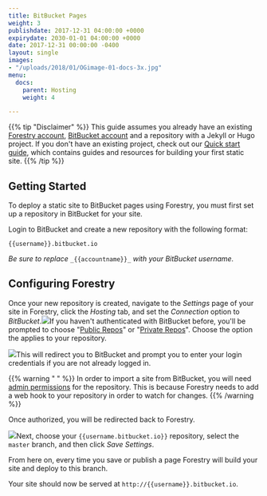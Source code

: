 ```yaml
---
title: BitBucket Pages
weight: 3
publishdate: 2017-12-31 04:00:00 +0000
expirydate: 2030-01-01 04:00:00 +0000
date: 2017-12-31 00:00:00 -0400
layout: single
images:
- "/uploads/2018/01/OGimage-01-docs-3x.jpg"
menu:
  docs:
    parent: Hosting
    weight: 4

---
```

{{% tip "Disclaimer" %}}
This guide assumes you already have an existing [Forestry account](https://app.forestry.io/signup), [BitBucket account](https://bitbucket.org/account/signup/) and a repository with a Jekyll or Hugo project. If you don't have an existing project, check out our [Quick start guide](/docs/quickstart/), which contains guides and resources for building your first static site.
{{% /tip %}}

## Getting Started

To deploy a static site to BitBucket pages using Forestry, you must first set up a repository in BitBucket for your site.

Login to BitBucket and create a new repository with the following format:

`{{username}}.bitbucket.io`

_Be sure to replace_ `_{{accountname}}_` _with your BitBucket username._

## Configuring Forestry

Once your new repository is created, navigate to the _Settings_ page of your site in Forestry, click the _Hosting_ tab, and set the _Connection_ option to _BitBucket_.![](/uploads/2018/01/52.png)If you haven't authenticated with BitBucket before, you'll be prompted to choose "[Public Repos](https://help.github.com/articles/making-a-private-repository-public/)" or "[Private Repos](https://help.github.com/articles/making-a-public-repository-private/)". Choose the option the applies to your repository.

![](/uploads/2018/01/7.png)This will redirect you to BitBucket and prompt you to enter your login credentials if you are not already logged in.

{{% warning " " %}}
In order to import a site from BitBucket, you will need [admin permissions](https://confluence.atlassian.com/bitbucketserver/using-project-permissions-776639801.html) for the repository. This is because Forestry needs to add a web hook to your repository in order to watch for changes.
{{% /warning %}}

Once authorized, you will be redirected back to Forestry.

![](/uploads/2018/01/53.png)Next, choose your `{{username.bitbucket.io}}` repository, select the `master` branch, and then click _Save Settings_.

From here on, every time you save or publish a page Forestry will build your site and deploy to this branch.

Your site should now be served at `http://{{username}}.bitbucket.io`.